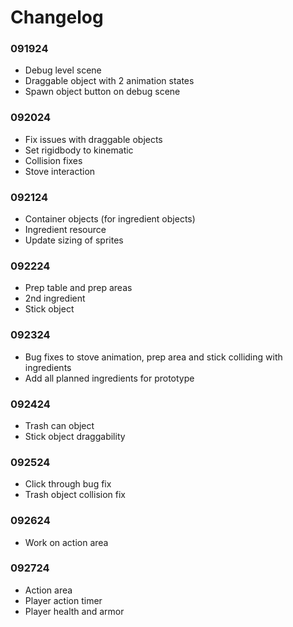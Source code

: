 # Changelog
### 091924
- Debug level scene
- Draggable object with 2 animation states
- Spawn object button on debug scene 
### 092024
- Fix issues with draggable objects
- Set rigidbody to kinematic
- Collision fixes
- Stove interaction
### 092124
- Container objects (for ingredient objects)
- Ingredient resource
- Update sizing of sprites
### 092224
- Prep table and prep areas
- 2nd ingredient
- Stick object
### 092324
- Bug fixes to stove animation, prep area and stick colliding with ingredients
- Add all planned ingredients for prototype
### 092424
- Trash can object
- Stick object draggability
### 092524
- Click through bug fix
- Trash object collision fix
### 092624
- Work on action area
### 092724
- Action area
- Player action timer
- Player health and armor
